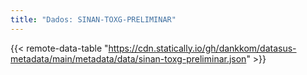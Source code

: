 ```yaml
---
title: "Dados: SINAN-TOXG-PRELIMINAR"
---
```


{{< remote-data-table "https://cdn.statically.io/gh/dankkom/datasus-metadata/main/metadata/data/sinan-toxg-preliminar.json" >}}
